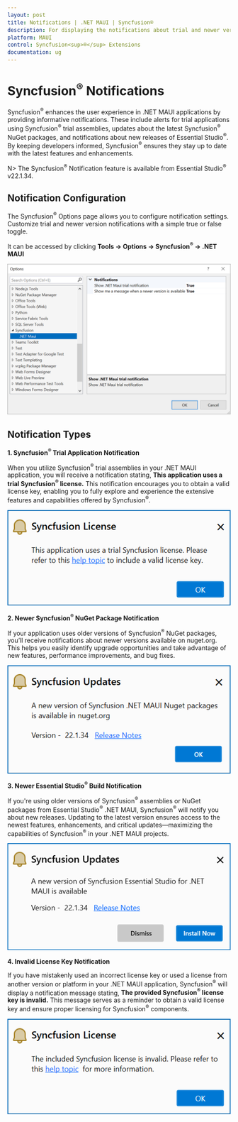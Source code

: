 ```yaml
---
layout: post
title: Notifications | .NET MAUI | Syncfusion®
description: For displaying the notifications about trial and newer version update information for Syncfusion® applications.
platform: MAUI
control: Syncfusion<sup>®</sup> Extensions
documentation: ug
---
```


# Syncfusion<sup>®</sup> Notifications

Syncfusion<sup>®</sup> enhances the user experience in .NET MAUI applications by providing informative notifications. These include alerts for trial applications using Syncfusion<sup>®</sup> trial assemblies, updates about the latest Syncfusion<sup>®</sup> NuGet packages, and notifications about new releases of Essential Studio<sup>®</sup>. By keeping developers informed, Syncfusion<sup>®</sup> ensures they stay up to date with the latest features and enhancements.

N> The Syncfusion<sup>®</sup> Notification feature is available from Essential Studio<sup>®</sup> v22.1.34.

## Notification Configuration

The Syncfusion<sup>®</sup> Options page allows you to configure notification settings. Customize trial and newer version notifications with a simple true or false toggle.

It can be accessed by clicking **Tools -> Options -> Syncfusion<sup>®</sup> -> .NET MAUI**

   ![Option Page](images/maui_optionPage.png)

## Notification Types

**1. Syncfusion<sup>®</sup> Trial Application Notification**

When you utilize Syncfusion<sup>®</sup> trial assemblies in your .NET MAUI application, you will receive a notification stating, **This application uses a trial Syncfusion<sup>®</sup> license.** This notification encourages you to obtain a valid license key, enabling you to fully explore and experience the extensive features and capabilities offered by Syncfusion<sup>®</sup>.

   ![Trial Notification](images/maui_trial.png)

**2. Newer Syncfusion<sup>®</sup> NuGet Package Notification**

If your application uses older versions of Syncfusion<sup>®</sup> NuGet packages, you’ll receive notifications about newer versions available on nuget.org. This helps you easily identify upgrade opportunities and take advantage of new features, performance improvements, and bug fixes.

   ![NuGet Notification](images/maui_nuget.png)

**3. Newer Essential Studio<sup>®</sup> Build Notification**

If you're using older versions of Syncfusion<sup>®</sup> assemblies or NuGet packages from Essential Studio<sup>®</sup> .NET MAUI, Syncfusion<sup>®</sup> will notify you about new releases. Updating to the latest version ensures access to the newest features, enhancements, and critical updates—maximizing the capabilities of Syncfusion<sup>®</sup> in your .NET MAUI projects.

   ![Build Notification](images/maui_build.png)

**4. Invalid License Key Notification**

If you have mistakenly used an incorrect license key or used a license from another version or platform in your .NET MAUI application, Syncfusion<sup>®</sup> will display a notification message stating, **The provided Syncfusion<sup>®</sup> license key is invalid.** This message serves as a reminder to obtain a valid license key and ensure proper licensing for Syncfusion<sup>®</sup> components.

   ![Invalid Notification](images/maui_invalid.png)

  


